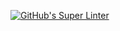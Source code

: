 [![GitHub's Super Linter](https://github.com/<RoryMack2>/<Unit1-03-HTML-Style>/workflows/GitHub's%20Super%20Linter/badge.svg)](https://github.com/<RoryMack2>/<Unit1-03-HTML-Style>/actions)